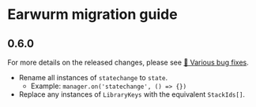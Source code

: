 # Earwurm migration guide

## 0.6.0

For more details on the released changes, please see [🐛 Various bug fixes](https://github.com/beefchimi/earwurm/pull/50).

- Rename all instances of `statechange` to `state`.
  - Example: `manager.on('statechange', () => {})`
- Replace any instances of `LibraryKeys` with the equivalent `StackIds[]`.
